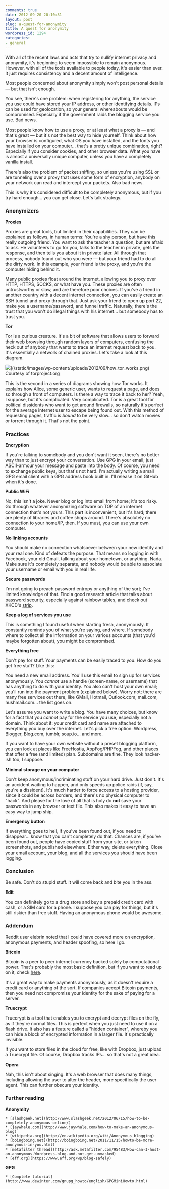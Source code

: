 ```yaml
---
comments: true
date: 2012-09-20 20:10:31
layout: post
slug: a-quest-for-anonymity
title: A quest for anonymity
wordpress_id: 1294
categories:
- general
---
```


With all of the recent laws and acts that try to nullify internet privacy and anonymity, it's beginning to seem impossible to remain anonymous. However, with all of the tools available to people today, it's easier than ever. It just requires consistency and a decent amount of intelligence.

Most people concerned about anonymity simply won't post personal details — but that isn't enough.

You see, there's one problem: when registering for anything, the service you use could have stored your IP address, or other identifying details. IPs can be used for geolocation, so your general whereabouts would be compromised. Especially if the government raids the blogging service you use. Bad news.

Most people know how to use a proxy, or at least what a proxy is — and that's great — but it's not the best way to hide yourself. Think about how your browser is configured, what OS you have installed, and the fonts you have installed on your computer... that's a pretty unique combination, right? Especially if you consider cookies, and other browser data. What you have is almost a universally unique computer, unless you have a completely vanilla install.

There's also the problem of packet sniffing, so unless you're using SSL or are tunneling over a proxy that uses some form of encryption, anybody on your network can read and intercept your packets. Also bad news.

This is why it's considered difficult to be completely anonymous, but if you try hard enough... you can get close. Let's talk strategy.


### Anonymizers


**Proxies**

Proxies are great tools, but limited in their capabilities. They can be explained as follows, in human terms: You're a shy person, but have this really outgoing friend. You want to ask the teacher a question, but are afraid to ask. He volunteers to go for you, talks to the teacher in private, gets the response, and then tells you about it in private later. All through that process, nobody found out who you were — but your friend had to do all the dirty work. In this example, your friend is the proxy, and you're the computer hiding behind it.

Many public proxies float around the internet, allowing you to proxy over HTTP, HTTPS, SOCKS, or what have you. These proxies are often untrustworthy or slow, and are therefore poor choices. If you've a friend in another country with a decent internet connection, you can easily create an SSH tunnel and proxy through that. Just ask your friend to open up port 22, make you a username/password, and funnel traffic. Naturally, there's the trust that you won't do illegal things with his internet... but somebody has to trust you.

**Tor**

Tor is a curious creature. It's a bit of software that allows users to forward their web browsing through random layers of computers, confusing the heck out of anybody that wants to trace an internet request back to you. It's essentially a network of chained proxies. Let's take a look at this diagram.

![](/static/images/wp-content/uploads/2012/09/how_tor_works.png)](/static/images/wp-content/uploads/2012/09/how_tor_works.png)
Courtesy of torproject.org



This is the second in a series of diagrams showing how Tor works. It explains how Alice, some generic user, wants to request a page, and does so through a front of computers. Is there a way to trace it back to her? Yeah, I suppose, but it's complicated. Very complicated. Tor is a great tool for political dissidents who want to get around firewalls, so naturally it's perfect for the average internet user to escape being found out. With this method of requesting pages, traffic is _bound_ to be very slow... so don't watch movies or torrent through it. That's not the point.


### Practices


**Encryption**

If you're talking to somebody and you don't want it seen, there's no better way than to just encrypt your conversation. Use GPG in your email; just ASCII-armour your message and paste into the body. Of course, you need to exchange public keys, but that's not hard. I'm actually writing a small GPG email client with a GPG address book built in. I'll release it on GitHub when it's done.

**Public WiFi**

No, this isn't a joke. Never blog or log into email from home; it's too risky. Go through whatever anonymizing software on TOP of an internet connection that's not yours. This part is inconvenient, but it's hard; there are plenty of libraries and coffee shops around. There's absolutely no connection to your home/IP, then. If you must, you can use your own computer.

**No linking accounts**

You should make no connection whatsoever between your new identity and your real one. Kind of defeats the purpose. That means no logging in with Facebook, your old Gmail, talking about your hometown, or anything. Nada. Make sure it's completely separate, and nobody would be able to associate your username or email with you in real life.

**Secure passwords**

I'm not going to preach password entropy or anything of the sort; I've limited knowledge of that. Find a good research article that talks about password security, especially against rainbow tables, and check out XKCD's [strip](http://xkcd.com/936/).

**Keep a log of services you use**

This is something I found useful when starting fresh, anonymously. It constantly reminds you of what you're saying, and where. If somebody where to collect all the information on your various accounts (that you'd maybe forgotten about), you might be compromised.

**Everything free**

Don't pay for stuff. Your payments can be easily traced to you. How do you get free stuff? Like this:

You need a new email address. You'll use this email to sign up for services anonymously. You _cannot_ use a handle (screen-name, or username) that has anything to do with your identity. You also can't host your own email; you'll run into the payment problem (explained below). Worry not; there are many free services out there, like GMail, Hotmail, Outlook.com, mail.com, hushmail.com... the list goes on.

Let's assume you want to write a blog. You have many choices, but know for a fact that you _cannot_ pay for the service you use, especially not a domain. Think about it: your credit card and name are attached to everything you buy over the internet. Let's pick a free option: Wordpress, Blogger, Blog.com, tumblr, soup.io... and more.

If you want to have your own website without a preset blogging platform, you can look at places like FreeHostia, AppFog/PHPFog, and other places that offer a free (and limited) plan. Subdomains are fine. They look hacker-ish too, I suppose.

**Minimal storage on your computer**

Don't keep anonymous/incriminating stuff on your hard drive. Just don't. It's an accident waiting to happen, and only speeds up police raids (if, say, you're a dissident). It's much harder to force access to a hosting provider, since it could be across borders, and there's no physical computer to "hack". And please for the love of all that is holy do **not** save your passwords in any browser or text file. This also makes it easy to have an easy way to jump ship.

**Emergency button**

If everything goes to hell, if you've been found out, if you need to disappear... know that you can't completely do that. Chances are, if you've been found out, people have copied stuff from your site, or taken screenshots, and published elsewhere. Either way, delete everything. Close your email account, your blog, and all the services you should have been logging.


### Conclusion


Be safe. Don't do stupid stuff. It will come back and bite you in the ass.

**Edit**

You can definitely go to a drug store and buy a prepaid credit card with cash, or a SIM card for a phone. I suppose you can pay for things, but it's still riskier than free stuff. Having an anonymous phone would be awesome.


### Addendum


Reddit user elebrin noted that I could have covered more on encryption, anonymous payments, and header spoofing, so here I go.

**Bitcoin**

Bitcoin is a peer to peer internet currency backed solely by computational power. That's probably the most basic definition, but if you want to read up on it, check [here](http://bitcoin.org/).

It's a great way to make payments anonymously, as it doesn't require a credit card or anything of the sort. If companies accept Bitcoin payments, then you need not compromise your identity for the sake of paying for a server.

**Truecrypt**

Truecrypt is a tool that enables you to encrypt and decrypt files on the fly, as if they're normal files. This is perfect when you just need to use it on a flash drive. It also has a feature called a "hidden container", whereby you can hide a block of encrypted information in a larger file. It's practically invisible.

If you want to store files in the cloud for free, like with Dropbox, just upload a Truecrypt file. Of course, Dropbox tracks IPs... so that's not a great idea.

**Opera**

Nah, this isn't about singing. It's a web browser that does many things, including allowing the user to alter the header, more specifically the user agent. This can further obscure your identity.


### Further reading


**Anonymity**
	
    * [slashgeek.net](http://www.slashgeek.net/2012/06/15/how-to-be-completely-anonymous-online/)
    * [jaywhale.com](http://www.jaywhale.com/how-to-make-an-anonymous-blog)
    * [wikipedia.org](http://en.wikipedia.org/wiki/Anonymous_blogging)
    * [boingboing.net](http://boingboing.net/2011/11/15/howto-be-more-anonymous-in-you.html)	
    * [metafilter thread](http://ask.metafilter.com/95483/How-can-I-host-an-anonymous-Wordpress-blog-and-not-get-unmasked)
    * [eff.org](https://www.eff.org/wp/blog-safely)


**GPG**
	
    * [Complete tutorial](http://www.dewinter.com/gnupg_howto/english/GPGMiniHowto.html)
